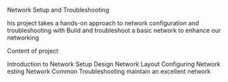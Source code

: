 Network Setup and Troubleshooting

his project takes a hands-on approach to network
configuration and troubleshooting with Build and
troubleshoot a basic network to enhance our
networking

Content of project 

Introduction to Network Setup
Design Network Layout
Configuring Network
esting Network
Common Troubleshooting
maintain an excellent network


